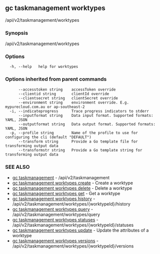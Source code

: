 ## gc taskmanagement worktypes

/api/v2/taskmanagement/worktypes

### Synopsis

/api/v2/taskmanagement/worktypes

### Options

```
  -h, --help   help for worktypes
```

### Options inherited from parent commands

```
      --accesstoken string    accessToken override
      --clientid string       clientId override
      --clientsecret string   clientSecret override
      --environment string    environment override. E.g. mypurecloud.com.au or ap-southeast-2
  -i, --indicateprogress      Trace progress indicators to stderr
      --inputformat string    Data input format. Supported formats: YAML, JSON
      --outputformat string   Data output format. Supported formats: YAML, JSON
  -p, --profile string        Name of the profile to use for configuring the cli (default "DEFAULT")
      --transform string      Provide a Go template file for transforming output data
      --transformstr string   Provide a Go template string for transforming output data
```

### SEE ALSO

* [gc taskmanagement](gc_taskmanagement.html)	 - /api/v2/taskmanagement
* [gc taskmanagement worktypes create](gc_taskmanagement_worktypes_create.html)	 - Create a worktype
* [gc taskmanagement worktypes delete](gc_taskmanagement_worktypes_delete.html)	 - Delete a worktype
* [gc taskmanagement worktypes get](gc_taskmanagement_worktypes_get.html)	 - Get a worktype
* [gc taskmanagement worktypes history](gc_taskmanagement_worktypes_history.html)	 - /api/v2/taskmanagement/worktypes/{worktypeId}/history
* [gc taskmanagement worktypes query](gc_taskmanagement_worktypes_query.html)	 - /api/v2/taskmanagement/worktypes/query
* [gc taskmanagement worktypes statuses](gc_taskmanagement_worktypes_statuses.html)	 - /api/v2/taskmanagement/worktypes/{worktypeId}/statuses
* [gc taskmanagement worktypes update](gc_taskmanagement_worktypes_update.html)	 - Update the attributes of a worktype
* [gc taskmanagement worktypes versions](gc_taskmanagement_worktypes_versions.html)	 - /api/v2/taskmanagement/worktypes/{worktypeId}/versions


